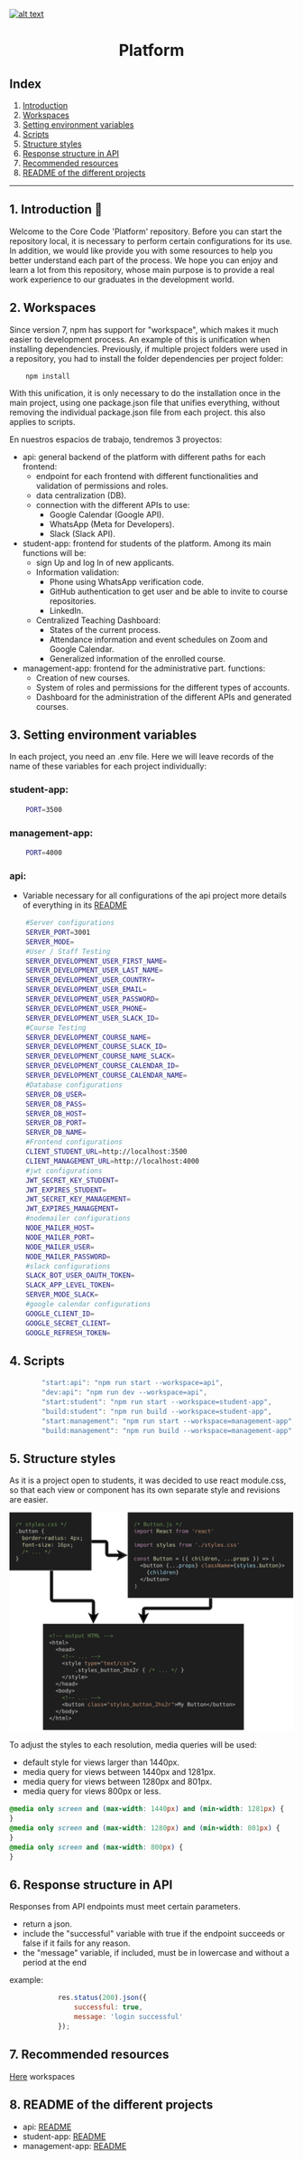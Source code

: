 <a href="https://www.core-code.io/">

![alt text](./src/images/logo.png 'corecodeio') </a>

<h1 align="center">Platform</h1>

## Index

1. [Introduction](#1-introduction)
2. [Workspaces](#2-workspaces)
3. [Setting environment variables](#3-setting-environment-variables)
4. [Scripts](#4-scripts)
5. [Structure styles](#5-structure-styles)
6. [Response structure in API](#6-response-structure-in-api)
7. [Recommended resources](#7-recommended-resources)
8. [README of the different projects](#8-readme-of-the-different-projects)

---

## 1. Introduction 🚀

Welcome to the Core Code 'Platform' repository. Before you can start the repository
local, it is necessary to perform certain configurations for its use. In addition, we would like
provide you with some resources to help you better understand each part of the process. We hope you can enjoy and learn a lot from this repository, whose main purpose is to provide a
real work experience to our graduates in the development world.

## 2. Workspaces

Since version 7, npm has support for "workspace", which makes it much easier to
development process. An example of this is unification when installing dependencies.
Previously, if multiple project folders were used in a repository, you had to install
the folder dependencies per project folder:

```
    npm install
```

With this unification, it is only necessary to do the installation once in the main project,
using one package.json file that unifies everything, without removing the individual package.json file from each project. this also applies to scripts.

En nuestros espacios de trabajo, tendremos 3 proyectos:

- api: general backend of the platform with different paths for each frontend:
    - endpoint for each frontend with different functionalities and validation of permissions and roles.
    - data centralization (DB).
    - connection with the different APIs to use:
        - Google Calendar (Google API).
        - WhatsApp (Meta for Developers).
        - Slack (Slack API).
-   student-app: frontend for students of the platform. Among its main functions will be:
    - sign Up and log In of new applicants.
    - Information validation:
        - Phone using WhatsApp verification code.
        - GitHub authentication to get user and be able to invite to course repositories.
        - LinkedIn.
    - Centralized Teaching Dashboard:
        - States of the current process.
        - Attendance information and event schedules on Zoom and Google Calendar.
        - Generalized information of the enrolled course.
-   management-app: frontend for the administrative part. functions:
    - Creation of new courses.
    - System of roles and permissions for the different types of accounts.
    - Dashboard for the administration of the different APIs and generated courses.

## 3. Setting environment variables

In each project, you need an .env file. Here we will leave records of the name of these variables
for each project individually:

### student-app:

```bash
    PORT=3500
```

### management-app:

```bash
    PORT=4000
```

### api:
- Variable necessary for all configurations of the api project more details of everything in its [README](/api/README.md)

```bash
    #Server configurations
    SERVER_PORT=3001
    SERVER_MODE=
    #User / Staff Testing
    SERVER_DEVELOPMENT_USER_FIRST_NAME=
    SERVER_DEVELOPMENT_USER_LAST_NAME=
    SERVER_DEVELOPMENT_USER_COUNTRY=
    SERVER_DEVELOPMENT_USER_EMAIL=
    SERVER_DEVELOPMENT_USER_PASSWORD=
    SERVER_DEVELOPMENT_USER_PHONE=
    SERVER_DEVELOPMENT_USER_SLACK_ID=
    #Course Testing
    SERVER_DEVELOPMENT_COURSE_NAME=
    SERVER_DEVELOPMENT_COURSE_SLACK_ID=
    SERVER_DEVELOPMENT_COURSE_NAME_SLACK=
    SERVER_DEVELOPMENT_COURSE_CALENDAR_ID=
    SERVER_DEVELOPMENT_COURSE_CALENDAR_NAME=
    #Database configurations
    SERVER_DB_USER=
    SERVER_DB_PASS=
    SERVER_DB_HOST=
    SERVER_DB_PORT=
    SERVER_DB_NAME=
    #Frontend configurations
    CLIENT_STUDENT_URL=http://localhost:3500
    CLIENT_MANAGEMENT_URL=http://localhost:4000
    #jwt configurations
    JWT_SECRET_KEY_STUDENT=
    JWT_EXPIRES_STUDENT=
    JWT_SECRET_KEY_MANAGEMENT=
    JWT_EXPIRES_MANAGEMENT=
    #nodemailer configurations
    NODE_MAILER_HOST=
    NODE_MAILER_PORT=
    NODE_MAILER_USER=
    NODE_MAILER_PASSWORD=
    #slack configurations
    SLACK_BOT_USER_OAUTH_TOKEN=
    SLACK_APP_LEVEL_TOKEN=
    SERVER_MODE_SLACK=
    #google calendar configurations
    GOOGLE_CLIENT_ID=
    GOOGLE_SECRET_CLIENT=
    GOOGLE_REFRESH_TOKEN=
```

## 4. Scripts

```javascript
        "start:api": "npm run start --workspace=api",
        "dev:api": "npm run dev --workspace=api",
        "start:student": "npm run start --workspace=student-app",
        "build:student": "npm run build --workspace=student-app",
        "start:management": "npm run start --workspace=management-app",
        "build:management": "npm run build --workspace=management-app"
```

## 5. Structure styles

As it is a project open to students, it was decided to use react module.css, so that each view or component has its own separate style and revisions are easier.

![css module](./src/images/css-module.png 'css module')

To adjust the styles to each resolution, media queries will be used:
- default style for views larger than 1440px.
- media query for views between 1440px and 1281px.
- media query for views between 1280px and 801px.
- media query for views 800px or less.

```css
@media only screen and (max-width: 1440px) and (min-width: 1281px) {
}
@media only screen and (max-width: 1280px) and (min-width: 801px) {
}
@media only screen and (max-width: 800px) {
}
```

## 6. Response structure in API

Responses from API endpoints must meet certain parameters.
- return a json.
- include the "successful" variable with true if the endpoint succeeds or false if it fails for any reason.
- the "message" variable, if included, must be in lowercase and without a period at the end

example:
```javascript
            res.status(200).json({
                successful: true,
                message: 'login successful'
            });
```

## 7. Recommended resources

[Here](https://www.youtube.com/watch?v=KEkRy4q_0oI) workspaces

## 8. README of the different projects

- api: [README](/api/README.md)
- student-app: [README](/student-app/README.md)
- management-app: [README](/management-app/README.md)